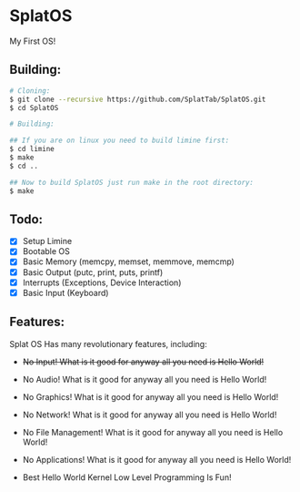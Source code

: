# SplatOS
My First OS!


## Building:
```bash
# Cloning:
$ git clone --recursive https://github.com/SplatTab/SplatOS.git
$ cd SplatOS

# Building:

## If you are on linux you need to build limine first:
$ cd limine
$ make
$ cd ..

## Now to build SplatOS just run make in the root directory:
$ make
```

## Todo:
- [x] Setup Limine
- [x] Bootable OS
- [x] Basic Memory (memcpy, memset, memmove, memcmp)
- [x] Basic Output (putc, print, puts, printf)
- [x] Interrupts (Exceptions, Device Interaction)
- [x] Basic Input (Keyboard)

## Features:
Splat OS Has many revolutionary features, including:

+ ~~No Input! What is it good for anyway all you need is Hello World!~~

+ No Audio! What is it good for anyway all you need is Hello World!

+ No Graphics! What is it good for anyway all you need is Hello World!

+ No Network! What is it good for anyway all you need is Hello World!

+ No File Management! What is it good for anyway all you need is Hello World!

+ No Applications! What is it good for anyway all you need is Hello World!

+ Best Hello World Kernel Low Level Programming Is Fun!